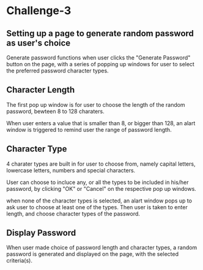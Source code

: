 # Challenge-3

## Setting up a page to generate random password as user's choice

Generate password functions when user clicks the "Generate Password" button on the page, with a series of popping up windows for user to select the preferred password character types.

## Character Length

The first pop up window is for user to choose the length of the random password, bewteen 8 to 128 charaters.

When user enters a value that is smaller than 8, or bigger than 128, an alart window is triggered to remind user the range of password length. 

## Character Type

4 charater types are built in for user to choose from, namely capital letters, lowercase letters, numbers and special characters.

User can choose to incluce any, or all the types to be included in his/her password, by clicking "OK" or "Cancel" on the respective pop up windows.

when none of the character types is selected, an alart window pops up to ask user to choose at least one of the types. 
Then user is taken to enter length, and choose character types of the password.

## Display Password

When user made choice of password length and character types, a random password is generated and displayed on the page, with the selected criteria(s).